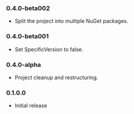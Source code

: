 ﻿### 0.4.0-beta002

 * Split the project into multiple NuGet packages.

### 0.4.0-beta001

 * Set SpecificVersion to false.

### 0.4.0-alpha

 * Project cleanup and restructuring.

### 0.1.0.0

 * Initial release
